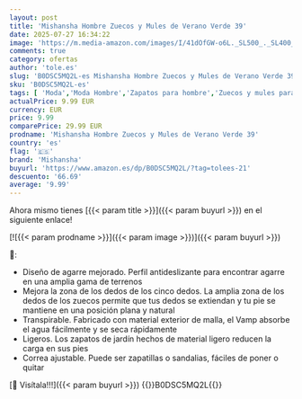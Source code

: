 ```yaml
---
layout: post
title: 'Mishansha Hombre Zuecos y Mules de Verano Verde 39'
date: 2025-07-27 16:34:22
image: 'https://m.media-amazon.com/images/I/41dOfGW-o6L._SL500_._SL400_.jpg'
comments: true
category: ofertas
author: 'tole.es'
slug: 'B0DSC5MQ2L-es Mishansha Hombre Zuecos y Mules de Verano Verde 39'
sku: 'B0DSC5MQ2L-es'
tags: [ 'Moda','Moda Hombre','Zapatos para hombre','Zuecos y mules para hombre','mishansha','zuecos','🇪🇸', ]
actualPrice: 9.99 EUR
currency: EUR
price: 9.99
comparePrice: 29.99 EUR
prodname: 'Mishansha Hombre Zuecos y Mules de Verano Verde 39'
country: 'es'
flag: '🇪🇸'
brand: 'Mishansha'
buyurl: 'https://www.amazon.es/dp/B0DSC5MQ2L/?tag=tolees-21'
descuento: '66.69'
average: '9.99'
---
```


Ahora mismo tienes [{{< param title >}}]({{< param buyurl >}}) en el siguiente enlace!

[![{{< param prodname >}}]({{< param image >}})]({{< param buyurl >}})

🔎:

- Diseño de agarre mejorado. Perfil antideslizante para encontrar agarre en una amplia gama de terrenos
- Mejora la zona de los dedos de los cinco dedos. La amplia zona de los dedos de los zuecos permite que tus dedos se extiendan y tu pie se mantiene en una posición plana y natural
- Transpirable. Fabricado con material exterior de malla, el Vamp absorbe el agua fácilmente y se seca rápidamente
- Ligeros. Los zapatos de jardín hechos de material ligero reducen la carga en sus pies
- Correa ajustable. Puede ser zapatillas o sandalias, fáciles de poner o quitar

[🛒 Visítala!!!]({{< param buyurl >}})
{{<world>}}B0DSC5MQ2L{{</world>}}
